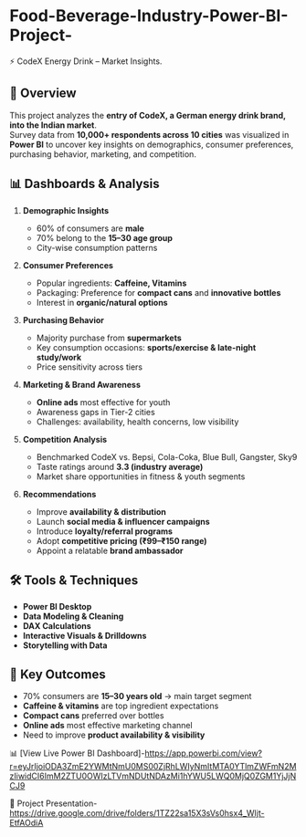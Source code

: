 # Food-Beverage-Industry-Power-BI-Project-
⚡ CodeX Energy Drink – Market Insights.

## 📌 Overview
This project analyzes the **entry of CodeX, a German energy drink brand, into the Indian market**.  
Survey data from **10,000+ respondents across 10 cities** was visualized in **Power BI** to uncover key insights on demographics, consumer preferences, purchasing behavior, marketing, and competition.  

## 📊 Dashboards & Analysis

1. **Demographic Insights**
   - 60% of consumers are **male**
   - 70% belong to the **15–30 age group**
   - City-wise consumption patterns  

2. **Consumer Preferences**
   - Popular ingredients: **Caffeine, Vitamins**
   - Packaging: Preference for **compact cans** and **innovative bottles**
   - Interest in **organic/natural options**  

3. **Purchasing Behavior**
   - Majority purchase from **supermarkets**
   - Key consumption occasions: **sports/exercise & late-night study/work**
   - Price sensitivity across tiers  

4. **Marketing & Brand Awareness**
   - **Online ads** most effective for youth
   - Awareness gaps in Tier-2 cities
   - Challenges: availability, health concerns, low visibility  

5. **Competition Analysis**
   - Benchmarked CodeX vs. Bepsi, Cola-Coka, Blue Bull, Gangster, Sky9
   - Taste ratings around **3.3 (industry average)**
   - Market share opportunities in fitness & youth segments  

6. **Recommendations**
   - Improve **availability & distribution**
   - Launch **social media & influencer campaigns**
   - Introduce **loyalty/referral programs**
   - Adopt **competitive pricing (₹99–₹150 range)**
   - Appoint a relatable **brand ambassador**
  
## 🛠 Tools & Techniques
- **Power BI Desktop**
- **Data Modeling & Cleaning**
- **DAX Calculations**
- **Interactive Visuals & Drilldowns**
- **Storytelling with Data**


## 🚀 Key Outcomes
- 70% consumers are **15–30 years old** → main target segment  
- **Caffeine & vitamins** are top ingredient expectations  
- **Compact cans** preferred over bottles  
- **Online ads** most effective marketing channel  
- Need to improve **product availability & visibility** 

📊 [View Live Power BI Dashboard]-https://app.powerbi.com/view?r=eyJrIjoiODA3ZmE2YWMtNmU0MS00ZjRhLWIyNmItMTA0YTlmZWFmN2MzIiwidCI6ImM2ZTU0OWIzLTVmNDUtNDAzMi1hYWU5LWQ0MjQ0ZGM1YjJjNCJ9

📑 Project Presentation-https://drive.google.com/drive/folders/1TZ22sa15X3sVs0hsx4_Wljt-EtfAOdiA



